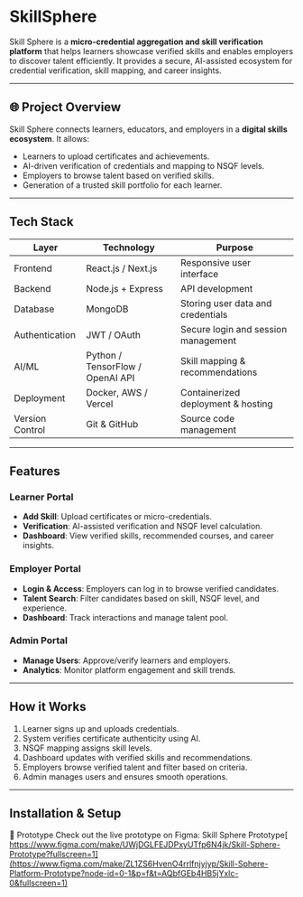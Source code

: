 # SkillSphere
Skill Sphere is a **micro-credential aggregation and skill verification platform** that helps learners showcase verified skills and enables employers to discover talent efficiently. It provides a secure, AI-assisted ecosystem for credential verification, skill mapping, and career insights.

---

## 🌐 Project Overview

Skill Sphere connects learners, educators, and employers in a **digital skills ecosystem**. It allows:

- Learners to upload certificates and achievements.
- AI-driven verification of credentials and mapping to NSQF levels.
- Employers to browse talent based on verified skills.
- Generation of a trusted skill portfolio for each learner.

---

##  Tech Stack

| Layer | Technology | Purpose |
|-------|------------|---------|
| Frontend | React.js / Next.js | Responsive user interface |
| Backend | Node.js + Express | API development |
| Database | MongoDB | Storing user data and credentials |
| Authentication | JWT / OAuth | Secure login and session management |
| AI/ML | Python / TensorFlow / OpenAI API | Skill mapping & recommendations |
| Deployment | Docker, AWS / Vercel | Containerized deployment & hosting |
| Version Control | Git & GitHub | Source code management |

---

##  Features

### Learner Portal
- **Add Skill**: Upload certificates or micro-credentials.
- **Verification**: AI-assisted verification and NSQF level calculation.
- **Dashboard**: View verified skills, recommended courses, and career insights.

### Employer Portal
- **Login & Access**: Employers can log in to browse verified candidates.
- **Talent Search**: Filter candidates based on skill, NSQF level, and experience.
- **Dashboard**: Track interactions and manage talent pool.

### Admin Portal
- **Manage Users**: Approve/verify learners and employers.
- **Analytics**: Monitor platform engagement and skill trends.

---

##  How it Works

1. Learner signs up and uploads credentials.
2. System verifies certificate authenticity using AI.
3. NSQF mapping assigns skill levels.
4. Dashboard updates with verified skills and recommendations.
5. Employers browse verified talent and filter based on criteria.
6. Admin manages users and ensures smooth operations.

---

##  Installation & Setup


🔗 Prototype
Check out the live prototype on Figma: Skill Sphere Prototype[ https://www.figma.com/make/UWjDGLFEJDPxyUTfp6N4jk/Skill-Sphere-Prototype?fullscreen=1](https://www.figma.com/make/ZL1ZS6HvenO4rrlfnjyjyp/Skill-Sphere-Platform-Prototype?node-id=0-1&p=f&t=AQbfGEb4HB5jYxlc-0&fullscreen=1)

